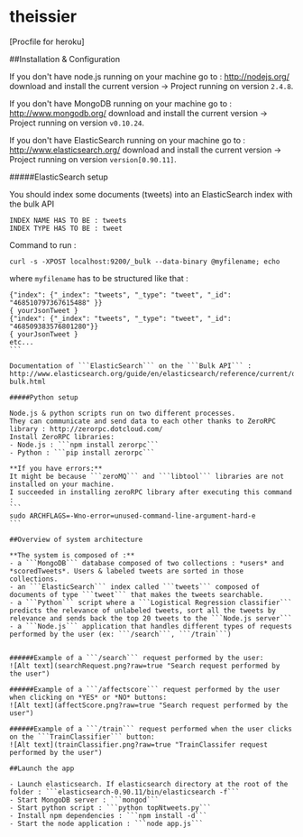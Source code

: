 theissier
=========
[Procfile for heroku]

##Installation & Configuration

If you don't have node.js running on your machine go to : http://nodejs.org/ download and install the current version 
-> Project running on version ```2.4.8```.

If you don't have MongoDB running on your machine go to : http://www.mongodb.org/ download and install the current version -> Project running on version ```v0.10.24```.

If you don't have ElasticSearch running on your machine go to : http://www.elasticsearch.org/ download and install the current version
-> Project running on version ```version[0.90.11]```.

#####ElasticSearch setup

You should index some documents (tweets) into an ElasticSearch index with the bulk API
```
INDEX NAME HAS TO BE : tweets
INDEX TYPE HAS TO BE : tweet
```

Command to run : 
```
curl -s -XPOST localhost:9200/_bulk --data-binary @myfilename; echo
```
where ```myfilename``` has to be structured like that :
````
{"index": {"_index": "tweets", "_type": "tweet", "_id": "468510797367615488" }} 
{ yourJsonTweet }  
{"index": {"_index": "tweets", "_type": "tweet", "_id": "468509383576801280"}}
{ yourJsonTweet } 
etc...
```

Documentation of ```ElasticSearch``` on the ```Bulk API``` : http://www.elasticsearch.org/guide/en/elasticsearch/reference/current/docs-bulk.html

#####Python setup

Node.js & python scripts run on two different processes.
They can communicate and send data to each other thanks to ZeroRPC library : http://zerorpc.dotcloud.com/
Install ZeroRPC libraries: 
- Node.js : ```npm install zerorpc```
- Python : ```pip install zerorpc```

**If you have errors:**
It might be because ```zeroMQ``` and ```libtool``` libraries are not installed on your machine.
I succeeded in installing zeroRPC library after executing this command : 
```
sudo ARCHFLAGS=-Wno-error=unused-command-line-argument-hard-e
```

##Overview of system architecture

**The system is composed of :**
- a ```MongoDB``` database composed of two collections : *users* and *scoredTweets*. Users & labeled tweets are sorted in those collections.
- an ```ElasticSearch``` index called ```tweets``` composed of documents of type ```tweet``` that makes the tweets searchable.
- a ```Python``` script where a ```Logistical Regression classifier``` predicts the relevance of unlabeled tweets, sort all the tweets by relevance and sends back the top 20 tweets to the ```Node.js server```
- a ```Node.js``` application that handles different types of requests performed by the user (ex: ```/search```, ```/train```)


######Example of a ```/search``` request performed by the user:
![Alt text](searchRequest.png?raw=true "Search request performed by the user")

######Example of a ```/affectscore``` request performed by the user when clicking on *YES* or *NO* buttons:
![Alt text](affectScore.png?raw=true "Search request performed by the user")

######Example of a ```/train``` request performed when the user clicks on the ```TrainClassifier``` button:
![Alt text](trainClassifier.png?raw=true "TrainClassifer request performed by the user")

##Launch the app

- Launch elasticsearch. If elasticsearch directory at the root of the folder : ```elasticsearch-0.90.11/bin/elasticsearch -f```
- Start MongoDB server : ```mongod```
- Start python script : ```python topNtweets.py```
- Install npm dependencies : ```npm install -d```
- Start the node application : ```node app.js```
